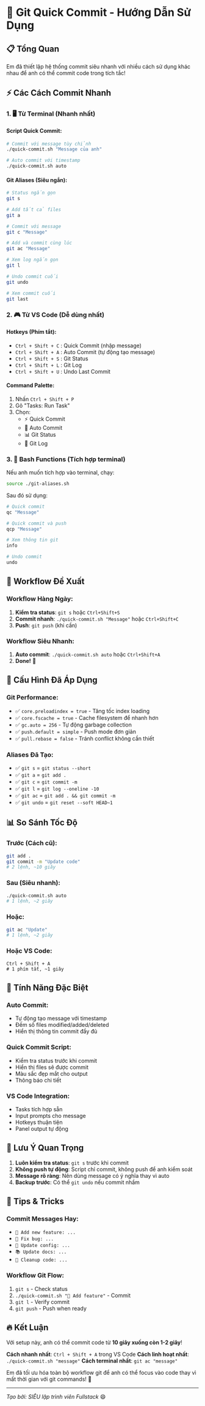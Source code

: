# 🚀 Git Quick Commit - Hướng Dẫn Sử Dụng

## 📋 Tổng Quan
Em đã thiết lập hệ thống commit siêu nhanh với nhiều cách sử dụng khác nhau để anh có thể commit code trong tích tắc!

## ⚡ Các Cách Commit Nhanh

### 1. 🖥️ Từ Terminal (Nhanh nhất)

#### Script Quick Commit:
```bash
# Commit với message tùy chỉnh
./quick-commit.sh "Message của anh"

# Auto commit với timestamp
./quick-commit.sh auto
```

#### Git Aliases (Siêu ngắn):
```bash
# Status ngắn gọn
git s

# Add tất cả files
git a

# Commit với message
git c "Message"

# Add và commit cùng lúc
git ac "Message"

# Xem log ngắn gọn
git l

# Undo commit cuối
git undo

# Xem commit cuối
git last
```

### 2. 🎮 Từ VS Code (Dễ dùng nhất)

#### Hotkeys (Phím tắt):
- `Ctrl + Shift + C` : Quick Commit (nhập message)
- `Ctrl + Shift + A` : Auto Commit (tự động tạo message)
- `Ctrl + Shift + S` : Git Status
- `Ctrl + Shift + L` : Git Log
- `Ctrl + Shift + U` : Undo Last Commit

#### Command Palette:
1. Nhấn `Ctrl + Shift + P`
2. Gõ "Tasks: Run Task"
3. Chọn:
   - ⚡ Quick Commit
   - 🔄 Auto Commit
   - 📊 Git Status
   - 📜 Git Log

### 3. 📱 Bash Functions (Tích hợp terminal)

Nếu anh muốn tích hợp vào terminal, chạy:
```bash
source ./git-aliases.sh
```

Sau đó sử dụng:
```bash
# Quick commit
qc "Message"

# Quick commit và push
qcp "Message"

# Xem thông tin git
info

# Undo commit
undo
```

## 🎯 Workflow Đề Xuất

### Workflow Hàng Ngày:
1. **Kiểm tra status**: `git s` hoặc `Ctrl+Shift+S`
2. **Commit nhanh**: `./quick-commit.sh "Message"` hoặc `Ctrl+Shift+C`
3. **Push**: `git push` (khi cần)

### Workflow Siêu Nhanh:
1. **Auto commit**: `./quick-commit.sh auto` hoặc `Ctrl+Shift+A`
2. **Done!** 🎉

## 🔧 Cấu Hình Đã Áp Dụng

### Git Performance:
- ✅ `core.preloadindex = true` - Tăng tốc index loading
- ✅ `core.fscache = true` - Cache filesystem để nhanh hơn
- ✅ `gc.auto = 256` - Tự động garbage collection
- ✅ `push.default = simple` - Push mode đơn giản
- ✅ `pull.rebase = false` - Tránh conflict không cần thiết

### Aliases Đã Tạo:
- ✅ `git s` = `git status --short`
- ✅ `git a` = `git add .`
- ✅ `git c` = `git commit -m`
- ✅ `git l` = `git log --oneline -10`
- ✅ `git ac` = `git add . && git commit -m`
- ✅ `git undo` = `git reset --soft HEAD~1`

## 📊 So Sánh Tốc Độ

### Trước (Cách cũ):
```bash
git add .
git commit -m "Update code"
# 2 lệnh, ~10 giây
```

### Sau (Siêu nhanh):
```bash
./quick-commit.sh auto
# 1 lệnh, ~2 giây
```

### Hoặc:
```bash
git ac "Update"
# 1 lệnh, ~2 giây
```

### Hoặc VS Code:
```
Ctrl + Shift + A
# 1 phím tắt, ~1 giây
```

## 🎉 Tính Năng Đặc Biệt

### Auto Commit:
- Tự động tạo message với timestamp
- Đếm số files modified/added/deleted
- Hiển thị thông tin commit đầy đủ

### Quick Commit Script:
- Kiểm tra status trước khi commit
- Hiển thị files sẽ được commit
- Màu sắc đẹp mắt cho output
- Thông báo chi tiết

### VS Code Integration:
- Tasks tích hợp sẵn
- Input prompts cho message
- Hotkeys thuận tiện
- Panel output tự động

## 🚨 Lưu Ý Quan Trọng

1. **Luôn kiểm tra status**: `git s` trước khi commit
2. **Không push tự động**: Script chỉ commit, không push để anh kiểm soát
3. **Message rõ ràng**: Nên dùng message có ý nghĩa thay vì auto
4. **Backup trước**: Có thể `git undo` nếu commit nhầm

## 🎯 Tips & Tricks

### Commit Messages Hay:
- `🚀 Add new feature: ...`
- `🐛 Fix bug: ...`
- `🔧 Update config: ...`
- `📚 Update docs: ...`
- `🧹 Cleanup code: ...`

### Workflow Git Flow:
1. `git s` - Check status
2. `./quick-commit.sh "🚀 Add feature"` - Commit
3. `git l` - Verify commit
4. `git push` - Push when ready

## 🔥 Kết Luận

Với setup này, anh có thể commit code từ **10 giây xuống còn 1-2 giây**! 

**Cách nhanh nhất**: `Ctrl + Shift + A` trong VS Code
**Cách linh hoạt nhất**: `./quick-commit.sh "message"`
**Cách terminal nhất**: `git ac "message"`

Em đã tối ưu hóa toàn bộ workflow git để anh có thể focus vào code thay vì mất thời gian với git commands! 🚀

---
*Tạo bởi: SIÊU lập trình viên Fullstack* 😄
